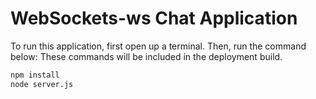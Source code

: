 # WebSockets-ws Chat Application

To run this application, first open up a terminal. Then, run the command below:
These commands will be included in the deployment build.
```sh
npm install
node server.js
```
